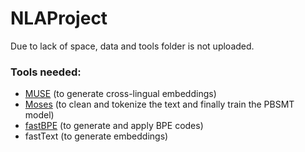 # NLAProject

Due to lack of space, data and tools folder is not uploaded.

### Tools needed: 
* [MUSE](https://github.com/facebookresearch/MUSE) (to generate cross-lingual embeddings)
* [Moses](https://github.com/moses-smt/mosesdecoder) (to clean and tokenize the text and finally train the PBSMT model)
* [fastBPE](https://github.com/glample/fastBPE) (to generate and apply BPE codes)
* fastText (to generate embeddings)
